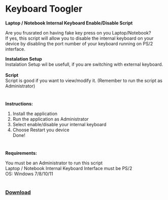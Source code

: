 # Keyboard Toogler
<b>Laptop / Notebook Internal Keyboard Enable/Disable Script</b> <br> 

Are you frusrated on having fake key press on you Laptop/Notebook? <br> 
If yes, this script will allow you to disable the internal keyboard on your device by disabling the port number of your keyboard running on PS/2 interface. <br> 

<b>Instalation Setup </b> <br>
Instalation Setup wil be usefull, if you are switching with external keyboard. <br>
 <br>
<b>Script</b> <br>
Script is good if you want to view/modify it. (Remember to run the script as Administrator)<br>
#
<b>Instructions:</b>  <br>

1. Install the application <br>
2. Run the application as Administrator <br>
3. Select enable/disable your internal keyboard <br>
4. Choose Restart you device <br>
Done!
#
<b>Requirements:</b>  <br>

You must be an Administrator to run this script  <br>
Laptop / Notebook Internal Keyboard Interface must be PS/2  <br>
OS: Windows 7/8/10/11
#
<a href="https://github.com/yedkriz/keyboard-toogler/releases/latest"><h3>Download</h3></a>
